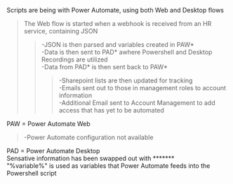 Scripts are being with Power Automate, using both Web and Desktop flows <br/>

>The Web flow is started when a webhook is received from an HR service, containing JSON<br/>
>>-JSON is then parsed and variables created in PAW*<br/>
>>-Data is then sent to PAD* awhere Powershell and Desktop Recordings are utilized<br/>
>>-Data from PAD* is then sent back to PAW*<br/>
>>>-Sharepoint lists are then updated for tracking<br/>
-Emails sent out to those in management roles to account information<br/>
-Additional Email sent to Account Management to add access that has yet to be automated<br/>

PAW = Power Automate Web<br/>
>-Power Automate configuration not available<br/>
<p>PAD = Power Automate Desktop<br/>
Sensative information has been swapped out with *******<br/>
"%variable%" is used as variables that Power Automate feeds into the Powershell script <br/><p/>
